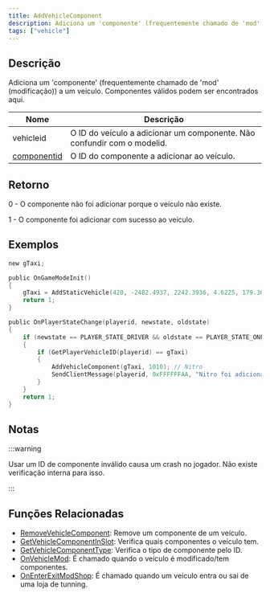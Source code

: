 ```yaml
---
title: AddVehicleComponent
description: Adiciona um 'componente' (frequentemente chamado de 'mod' (modificação)) a um veículo. 
tags: ["vehicle"]
---
```


## Descrição

Adiciona um 'componente' (frequentemente chamado de 'mod' (modificação)) a um veículo. Componentes válidos podem ser encontrados aqui.

| Nome                                          | Descrição                                                                       |
| --------------------------------------------- | ------------------------------------------------------------------------------- |
| vehicleid                                     | O ID do veículo a adicionar um componente. Não confundir com o modelid.         |
| [componentid](../resources/carcomponentid.md) | O ID do componente a adicionar ao veículo.                                      |

## Retorno

0 - O componente não foi adicionar porque o veículo não existe.

1 - O componente foi adicionar com sucesso ao veículo.

## Exemplos

```c
new gTaxi;

public OnGameModeInit()
{
    gTaxi = AddStaticVehicle(420, -2482.4937, 2242.3936, 4.6225, 179.3656, 6, 1); // Taxi
    return 1;
}

public OnPlayerStateChange(playerid, newstate, oldstate)
{
    if (newstate == PLAYER_STATE_DRIVER && oldstate == PLAYER_STATE_ONFOOT)
    {
        if (GetPlayerVehicleID(playerid) == gTaxi)
        {
            AddVehicleComponent(gTaxi, 1010); // Nitro
            SendClientMessage(playerid, 0xFFFFFFAA, "Nitro foi adicionado ao Taxi.");
        }
    }
    return 1;
}
```

## Notas

:::warning

Usar um ID de componente inválido causa um crash no jogador. Não existe verificação interna para isso.       

:::

## Funções Relacionadas

- [RemoveVehicleComponent](RemoveVehicleComponent.md): Remove um componente de um veículo.
- [GetVehicleComponentInSlot](GetVehicleComponentInSlot.md): Verifica quais componentes o veículo tem.
- [GetVehicleComponentType](GetVehicleComponentType.md): Verifica o tipo de componente pelo ID.
- [OnVehicleMod](../callbacks/OnVehicleMod.md): É chamado quando o veículo é modificado/tem componentes.                  
- [OnEnterExitModShop](../callbacks/OnEnterExitModShop.md): É chamado quando um veículo entra ou sai de uma loja de tunning.
